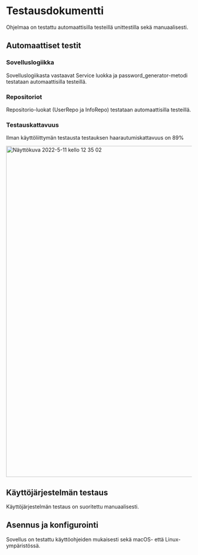 # Testausdokumentti
Ohjelmaa on testattu automaattisilla testeillä unittestilla sekä manuaalisesti.

## Automaattiset testit
### Sovelluslogiikka
Sovelluslogiikasta vastaavat Service luokka ja password_generator-metodi testataan automaattisilla testeillä.

### Repositoriot
Repositorio-luokat (UserRepo ja InfoRepo) testataan automaattisilla testeillä.

### Testauskattavuus
Ilman käyttöliittymän testausta testauksen haarautumiskattavuus on 89%

<img width="899" alt="Näyttökuva 2022-5-11 kello 12 35 02" src="https://user-images.githubusercontent.com/90407612/167820420-89bdb0eb-0759-48fe-974c-ea7a943e4006.png">


## Käyttöjärjestelmän testaus
Käyttöjärjestelmän testaus on suoritettu manuaalisesti.


## Asennus ja konfigurointi
Sovellus on testattu käyttöohjeiden mukaisesti sekä macOS- että Linux-ympäristössä.

